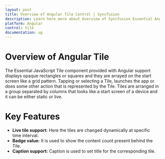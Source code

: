 ```yaml
---
layout: post
title: Overview of Angular Tile Control | Syncfusion
description: Learn here more about Overview of Syncfusion Essential Angular Tile Control, its elements, and more.
platform: Angular
control: tile
documentation: ug
---
```


# Overview of Angular Tile 

The Essential JavaScript Tile component provided with Angular support displays opaque rectangles or squares and they are arrayed on the start screen like a grid pattern. Tapping or selecting a Tile, launches the app or does some other action that is represented by the Tile. Tiles are arranged in a group separated by columns that looks like a start screen of a device and it can be either static or live.

# Key Features

*   **Live tile support:** Here the tiles are changed dynamically at specific time interval.
*	**Badge value:** It is used to show the content count present behind the Tile.
*	**Caption support:** Caption is used to set title for the corresponding tile.

